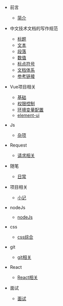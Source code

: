 - 前言
    - [简介](zh-cn/README.md)
    
- 中文技术文档的写作规范
    - [标题](zh-cn/documentStyle/title.md)
    - [文本](zh-cn/documentStyle/text.md)
    - [段落](zh-cn/documentStyle/paragraph.md)
    - [数值](zh-cn/documentStyle/number.md)
    - [标点符号](zh-cn/documentStyle/marks.md)
    - [文档体系](zh-cn/documentStyle/structure.md)
    - [参考链接](zh-cn/documentStyle/reference.md)

- Vue项目相关
    - [基础](zh-cn/vue/base.md)
    - [权限控制](zh-cn/vue/permission.md)
    - [环境变量配置](zh-cn/vue/params.md)
    - [element-ui](zh-cn/vue/element-ui.md)

- Js
    - [杂项](zh-cn/js/sundries.md)

- Request
    - [请求相关](zh-cn/request/request.md)

- 随笔
    - [日常](zh-cn/essays/essays.md)

- 项目相关
    - [小记](zh-cn/project/project.md)

- nodeJs
    - [nodeJs](zh-cn/nodeJs/nodeJs.md)

- css
    - [css综合](zh-cn/css/css.md)

- git
    - [git相关](zh-cn/git/git.md)

- React
    - [React相关](zh-cn/react/react.md)

- 面试
    - [面试](zh-cn/offer/offer.md)